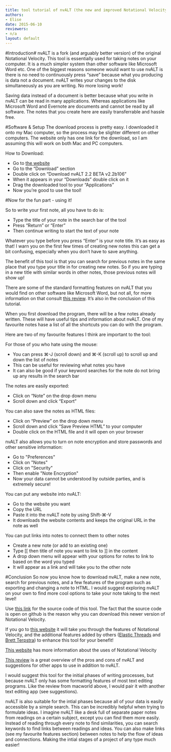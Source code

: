 ```yaml
---
title: tool tutorial of nvALT (the new and improved Notational Velocity)
authors:
- Elise
date: 2015-06-10
reviewers:
- n/a
layout: default
---
```


#Introduction#
nvALT is a fork (and arguably better version) of the original Notational Velocity. This tool is essentially used for taking notes on your computer. It is a much simpler system than other software like Microsoft Word etc. One of the biggest reasons someone would want to use nvALT is there is no need to continuously press “save”  because what you producing is data not a document. nvALT writes your changes to the disk simultaneously as you are writing. No more losing work! 

Saving data instead of a document is better because what you write in nvALT can be read in many applications. Whereas applications like Microsoft Word and Evernote are documents and cannot be read by all software. The notes that you create here are easily transferrable and hassle free. 

#Software & Setup
The download process is pretty easy. I downloaded it onto my Mac computer, so the process may be slighter different on other computers. The website only has one link for the download, so I am assuming this will work on both Mac and PC computers.

How to Download:
* Go to [the website](http://brettterpstra.com/projects/nvalt/) 
* Go to the “Download” section 
* Double click on “Download nvALT 2.2 BETA v2.2b106” 
* When it appears in your “Downloads” double click on it 
* Drag the downloaded tool to your “Applications” 
* Now you’re good to use the tool! 


#Now for the fun part - using it!

So to write your first note, all you have to do is:
* Type the title of your note in the search bar of the tool
* Press “Return” or “Enter”
* Then continue writing to start the text of your note

Whatever you type before you press “Enter” is your note title. It’s as easy as that! I warn you on the first few times of creating new notes this can get a bit confusing, especially when you don’t have to save anything. 

The benefit of this tool is that you can search for previous notes in the same place that you type your title in for creating new notes. So if you are typing in a new title with similar words in other notes, those previous notes will show up! 

There are some of the standard formatting features on nvALT that you would find on other software like Microsoft Word, but not all, for more information on that consult [this review](http://www.macworld.com/article/2047073/nvalt-review-makes-writing-and-finding-plain-text-notes-simple.html). It’s also in the conclusion of this tutorial. 

When you first download the program, there will be a few notes already written. These will have useful tips and information about nvALT. One of my favourite notes hase a list of all the shortcuts you can do with the program. 

Here are two of my favourite features I think are important to the tool:

For those of you who hate using the mouse: 
* You can press ⌘-J (scroll down) and ⌘-K (scroll up) to scroll up and down the list of notes
* This can be useful for reviewing what notes you have 
* It can also be good if your keyword searches for the note do not bring up any results in the search bar 

The notes are easily exported: 
* Click on “Note” on the drop down menu 
* Scroll down and click “Export” 

You can also save the notes as HTML files: 
* Click on “Preview” on the drop down menu 
* Scroll down and click “Save Preview HTML” to your computer 
* Double click on the HTML file and it will open on your browser

nvALT also allows you to turn on note encryption and store passwords and other sensitive information: 
* Go to "Preferences"
* Click on "Notes"
* Click on "Security" 
* Then enable "Note Encryption"
* Now your data cannot be understood by outside parties, and is extremely secure! 

You can put any website into nvALT: 
* Go to the website you want 
* Copy the URL 
* Paste it into the nvALT note by using Shift-⌘-V
* It downloads the website contents and keeps the original URL in the note as well

You can put links into notes to connect them to other notes
* Create a new note (or add to an existing one) 
* Type [[ then title of note you want to link to ]] in the content 
* A drop down menu will appear with your options for notes to link to based on the word you typed 
* It will appear as a link and will take you to the other note

#Conclusion
So now you know how to download nvALT, make a new note, search for previous notes, and a few features of the program such as exporting and changing a note to HTML. I would suggest exploring nvALT on your own to find more cool options to take your note taking to the next level! 

Use [this link](https://github.com/ttscoff/nv) for the source code of this tool. The fact that the source code is open on github is the reason why you can download this newer version of Notational Velocity. 

If you go to [this website](http://brettterpstra.com/projects/nvalt/) it will take you through the features of Notational Velocity, and the additional features added by others ([Elastic Threads](http://elasticthreads.tumblr.com/) and [Brett Terpstra](http://brettterpstra.com/)) to enhance this tool for your benefit!

[This website](http://notational.net/) has more information about the uses of Notational Velocity 
 
[This review](http://www.macworld.com/article/2047073/nvalt-review-makes-writing-and-finding-plain-text-notes-simple.html) is a great overview of the pros and cons of nvALT and suggestions for other apps to use in addition to nvALT. 

I would suggest this tool for the initial phases of writing processes, but because nvALT only has some formatting features of most text editing programs. Like the review from macworld above, I would pair it with another text editing app (see suggestions). 

nvALT is also suitable for the intial phases because all of your data is easily accessible by a simple search. This can be incredibly helpful when trying to formulate ideas. I imagine nvALT like a desk full of separate paper notes from readings on a certain subject, except you can find them more easily. Instead of reading through every note to find similarities, you can search keywords to find links between readings and ideas. You can also make links (see my favourite features section) between notes to help the flow of ideas and connections. Making the intial stages of a project of any type much easier! 




